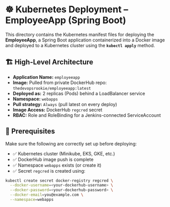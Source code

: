 # ☸️ Kubernetes Deployment – EmployeeApp (Spring Boot)

This directory contains the Kubernetes manifest files for deploying the **EmployeeApp**, a Spring Boot application containerized into a Docker image and deployed to a Kubernetes cluster using the **`kubectl apply`** method.

## 🏗️ High-Level Architecture

- **Application Name:** `employeeapp`
- **Image:** Pulled from private DockerHub repo: `thedevopsrookie/employeeapp:latest`
- **Deployed as:** 2 replicas (Pods) behind a LoadBalancer service
- **Namespace:** `webapps`
- **Pull strategy:** `Always` (pull latest on every deploy)
- **Image Access:** DockerHub `regcred` secret
- **RBAC:** Role and RoleBinding for a Jenkins-connected ServiceAccount

## 🧰 Prerequisites

Make sure the following are correctly set up before deploying:

- ✅ Kubernetes cluster (Minikube, EKS, GKE, etc.)
- ✅ DockerHub image push is complete
- ✅ Namespace `webapps` exists (or create it)
- ✅ Secret `regcred` is created using:
```bash
kubectl create secret docker-registry regcred \
  --docker-username=<your-dockerhub-username> \
  --docker-password=<your-dockerhub-password> \
  --docker-email=you@example.com \
  --namespace=webapps